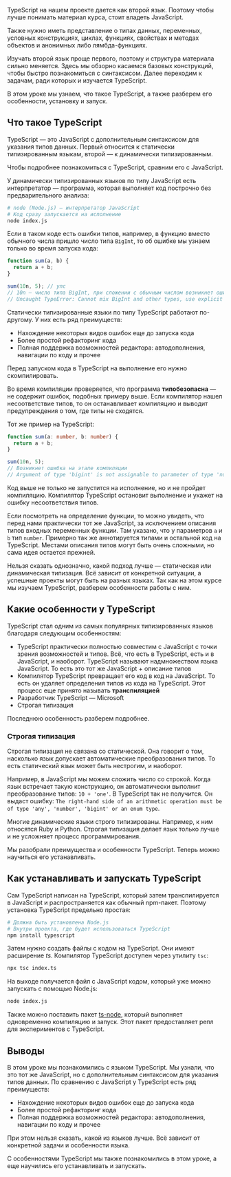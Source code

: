 TypeScript на нашем проекте дается как второй язык. Поэтому чтобы лучше понимать материал курса, стоит владеть JavaScript.

Также нужно иметь представление о типах данных, переменных, условных конструкциях, циклах, функциях, свойствах и методах объектов и анонимных либо лямбда-функциях.

Изучать второй язык проще первого, поэтому и структура материала сильно меняется. Здесь мы обзорно касаемся базовых конструкций, чтобы быстро познакомиться с синтаксисом. Далее переходим к задачам, ради которых и изучается TypeScript.

В этом уроке мы узнаем, что такое TypeScript, а также разберем его особенности, установку и запуск. 

## Что такое TypeScript

TypeScript — это JavaScript с дополнительным синтаксисом для указания типов данных. Первый относится к статически типизированным языкам, второй — к динамически типизированным.

Чтобы подробнее познакомиться с TypeScript, сравним его с JavaScript.

У динамически типизированных языков по типу JavaScript есть интерпретатор — программа, которая выполняет код построчно без предварительного анализа:

```bash
# node (Node.js) — интерпретатор JavaScript
# Код сразу запускается на исполнение
node index.js
```

Если в таком коде есть ошибки типов, например, в функцию вместо обычного числа пришло число типа `BigInt`, то об ошибке мы узнаем только во время запуска кода:

```javascript
function sum(a, b) {
  return a + b;
}

sum(10n, 5); // упс
// 10n — число типа BigInt, при сложении с обычным числом возникнет ошибка в рантайме
// Uncaught TypeError: Cannot mix BigInt and other types, use explicit conversions
```

Статически типизированные языки по типу TypeScript работают по-другому. У них есть ряд преимуществ:

* Нахождение некоторых видов ошибок еще до запуска кода
* Более простой рефакторинг кода
* Полная поддержка возможностей редактора: автодополнения, навигации по коду и прочее

Перед запуском кода в TypeScript на выполнение его нужно скомпилировать.

Во время компиляции проверяется, что программа **типобезопасна** — не содержит ошибок, подобных примеру выше. Если компилятор нашел несоответствие типов, то он останавливает компиляцию и выводит предупреждения о том, где типы не сходятся.

Тот же пример на TypeScript:

```typescript
function sum(a: number, b: number) {
  return a + b;
}

sum(10n, 5);
// Возникнет ошибка на этапе компиляции
// Argument of type 'bigint' is not assignable to parameter of type 'number'.
```

Код выше не только не запустится на исполнение, но и не пройдет компиляцию. Компилятор TypeScript остановит выполнение и укажет на ошибку несоответствия типов.

Если посмотреть на определение функции, то можно увидеть, что перед нами практически тот же JavaScript, за исключением описания типов входных переменных функции. Там указано, что у параметров `a` и `b` тип `number`. Примерно так же аннотируется типами и остальной код на TypeScript. Местами описания типов могут быть очень сложными, но сама идея остается прежней.

Нельзя сказать однозначно, какой подход лучше — статическая или динамическая типизация. Всё зависит от конкретной ситуации, а успешные проекты могут быть на разных языках. Так как на этом курсе мы изучаем TypeScript, разберем особенности работы с ним.  

## Какие особенности у TypeScript

TypeScript стал одним из самых популярных типизированных языков благодаря следующим особенностям:

* TypeScript практически полностью совместим с JavaScript с точки зрения возможностей и типов. Всё, что есть в TypeScript, есть и в JavaScript, и наоборот. TypeScript называют надмножеством языка JavaScript. То есть это тот же JavaScript + описание типов
* Компилятор TypeScript превращает его код в код на JavaScript. То есть он удаляет определения типов из кода на TypeScript. Этот процесс еще принято называть **транспиляцией**
* Разработчик TypeScript — Microsoft
* Строгая типизация

Последнюю особенность разберем подробнее.

### Строгая типизация

Строгая типизация не связана со статической. Она говорит о том, насколько язык допускает автоматические преобразования типов. То есть статический язык может быть нестрогим, и наоборот.

Например, в JavaScript мы можем сложить число со строкой. Когда язык встречает такую конструкцию, он автоматически выполнит преобразование типов: `10 + 'one'`. В TypeScript так не получится. Он выдаст ошибку: `The right-hand side of an arithmetic operation must be of type 'any', 'number', 'bigint' or an enum type`.

Многие динамические языки строго типизированы. Например, к ним относятся Ruby и Python. Строгая типизация делает язык только лучше и не усложняет процесс программирования.

Мы разобрали преимущества и особенности TypeScript. Теперь можно научиться его устанавливать.

## Как устанавливать и запускать TypeScript

Сам TypeScript написан на TypeScript, который затем транспилируется в JavaScript и распространяется как обычный npm-пакет. Поэтому установка TypeScript предельно простая:

```bash
# Должна быть установлена Node.js
# Внутри проекта, где будет использоваться TypeScript
npm install typescript
```

Затем нужно создать файлы с кодом на TypeScript. Они имеют расширение *ts*. Компилятор TypeScript доступен через утилиту `tsc`:

```bash
npx tsc index.ts
```

На выходе получается файл с JavaScript кодом, который уже можно запускать с помощью Node.js:

```bash
node index.js
```

Также можно поставить пакет [ts-node](https://github.com/TypeStrong/ts-node), который выполняет одновременно компиляцию и запуск. Этот пакет предоставляет репл для экспериментов с TypeScript.

## Выводы

В этом уроке мы познакомились с языком TypeScript. Мы узнали, что это тот же JavaScript, но с дополнительным синтаксисом для указания типов данных. По сравнению с JavaScript у TypeScript есть ряд преимуществ:

* Нахождение некоторых видов ошибок еще до запуска кода
* Более простой рефакторинг кода
* Полная поддержка возможностей редактора: автодополнения, навигации по коду и прочее

При этом нельзя сказать, какой из языков лучше. Всё зависит от конкретной задачи и особенности языка.

С особенностями TypeScript мы также познакомились в этом уроке, а еще научились его устанавливать и запускать.
